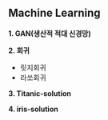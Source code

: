 ## Machine Learning
**1. GAN(생산적 적대 신경망)** 

**2. 회귀**
* 릿지회귀
* 라쏘회귀

**3. Titanic-solution**

**4. iris-solution**
